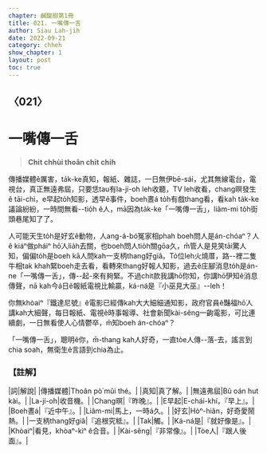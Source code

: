 ```yaml
---
chapter: 鹹酸甜第1冊
title: 021. 一嘴傳一舌
author: Siau Lah-jih
date: 2022-09-21
category: chheh
show_chapter: 1
layout: post
toc: true
---
```

  
## 〈021〉
# 一嘴傳一舌
>**Chi̍t chhùi thoân chi̍t chi̍h**
 
傳播媒體ê厲害，ta̍k-ke真知，報紙、雜誌，一日無伊bē-sái，尤其無線電台，電視台，真正無遠弗屆，只要恁tau有la-jí-o͘h leh收聽，TV leh收看，chang暝發生ê tāi-chì，e早起to̍h知影，透早ê事件，boeh晝á to̍h有戲thang看，看kah ta̍k-ke議論紛紛，一時間無看--tio̍h ê人，mā因為ta̍k-ke「一嘴傳一舌」，liâm-mi to̍h街頭巷尾知了了。

人可能天生to̍h是好玄ê動物，人ang-á-bó͘冤家相phah boeh問人是án-chóaⁿ？人ê kiáⁿ做pháiⁿ hō͘人lia̍h去關，也boeh問人tio̍h關gōa久，m̄管人是見笑tāi驚人知，偏偏to̍h是boeh kā人問kah一支柄thang好giâ。Tó位leh火燒厝，路--裡二隻牛相tak khah緊boeh走去看，看轉來thang好報人知影，過去ê庄腳消息to̍h是án-ne「一嘴傳一舌」，傳--起-來有夠緊。不過chit款我講hō͘你知，你講hō͘伊知ê消息傳聲，nā kah今á日ê報紙電視比輸贏，ká-ná是『小巫見大巫』--leh！

你無khòaiⁿ『鐵達尼號』ê電影已經傳kah大大細細通知影，政府官員ê豔福hō͘人講kah大細聲，每日報紙、電視ê時事報導、社會新聞kài-sêng一齣電影，可比連續劇，一日無看使人心情鬱卒，m̄知boeh án-chóaⁿ？

「一嘴傳一舌」，聰明ê你，m̄-thang kah人好奇，一直tòe人傳--落-去，謠言到chia soah，無衛生ê言語到chia為止。


### 【註解】

|詞|解說|
|傳播媒體|Thoân pò͘ mûi thé。|
|真知|真了解。|
|無遠弗屆|Bû oán hut kài。|
|La-jí-o͘h|收音機。|
|Chang暝|『昨晚』。|
|E早起|E-chái-khí，『早上』。|
|Boeh晝á|『近中午』。|
|Liâm-mi|馬上，一時á久。|
|好玄|Hòⁿ-hiân，好奇愛鬧熱。|
|一支柄thang好giâ|『追根究柢』。|
|Tak|觸。|
|Ká-ná是|『就好像是』。|
|Khòaiⁿ|看見，khòaⁿ-kìⁿ ê合音。|
|Kài-sêng|『非常像』。|
|Tòe人|『跟人後面』。|
